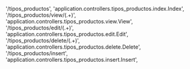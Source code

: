 '/tipos_productos', 'application.controllers.tipos_productos.index.Index',
'/tipos_productos/view/(.+)', 'application.controllers.tipos_productos.view.View',
'/tipos_productos/edit/(.+)', 'application.controllers.tipos_productos.edit.Edit',
'/tipos_productos/delete/(.+)', 'application.controllers.tipos_productos.delete.Delete',
'/tipos_productos/insert', 'application.controllers.tipos_productos.insert.Insert',
